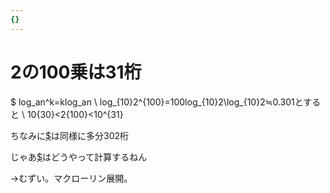```yaml
---
{}
---
```

# 2の100乗は31桁

$ log_an^k=klog_an \ log_{10}2^{100}=100log_{10}2\log_{10}2≒0.301とすると \ 10{30}<2{100}<10^{31}

ちなみに[$](https://www.notion.so2%5E%7B1000%7D)は同様に多分302桁

じゃあ[$](https://www.notion.solog_%7B10%7D2)はどうやって計算するねん

→むずい。マクローリン展開。